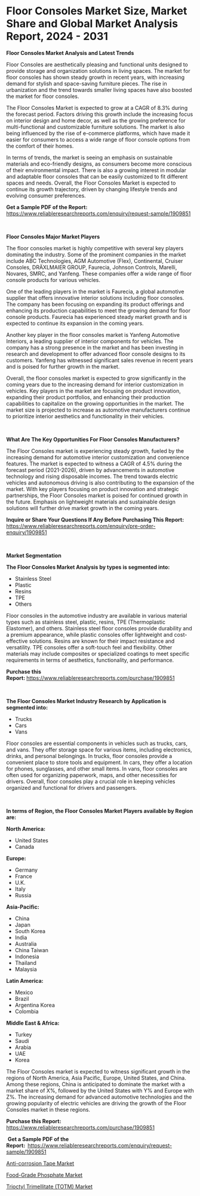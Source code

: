 <p><h1>Floor Consoles Market Size, Market Share and Global Market Analysis Report, 2024 - 2031</h1></p><p><strong>Floor Consoles Market Analysis and Latest Trends</strong></p>
<p><p>Floor Consoles are aesthetically pleasing and functional units designed to provide storage and organization solutions in living spaces. The market for floor consoles has shown steady growth in recent years, with increasing demand for stylish and space-saving furniture pieces. The rise in urbanization and the trend towards smaller living spaces have also boosted the market for floor consoles.</p><p>The Floor Consoles Market is expected to grow at a CAGR of 8.3% during the forecast period. Factors driving this growth include the increasing focus on interior design and home decor, as well as the growing preference for multi-functional and customizable furniture solutions. The market is also being influenced by the rise of e-commerce platforms, which have made it easier for consumers to access a wide range of floor console options from the comfort of their homes.</p><p>In terms of trends, the market is seeing an emphasis on sustainable materials and eco-friendly designs, as consumers become more conscious of their environmental impact. There is also a growing interest in modular and adaptable floor consoles that can be easily customized to fit different spaces and needs. Overall, the Floor Consoles Market is expected to continue its growth trajectory, driven by changing lifestyle trends and evolving consumer preferences.</p></p>
<p><strong>Get a Sample PDF of the Report:&nbsp;</strong> <a href="https://www.reliableresearchreports.com/enquiry/request-sample/1909851">https://www.reliableresearchreports.com/enquiry/request-sample/1909851</a></p>
<p>&nbsp;</p>
<p><strong>Floor Consoles Major Market Players</strong></p>
<p><p>The floor consoles market is highly competitive with several key players dominating the industry. Some of the prominent companies in the market include ABC Technologies, AGM Automotive (Flex), Continental, Cruiser Consoles, DRÄXLMAIER GROUP, Faurecia, Johnson Controls, Marelli, Novares, SMRC, and Yanfeng. These companies offer a wide range of floor console products for various vehicles.</p><p>One of the leading players in the market is Faurecia, a global automotive supplier that offers innovative interior solutions including floor consoles. The company has been focusing on expanding its product offerings and enhancing its production capabilities to meet the growing demand for floor console products. Faurecia has experienced steady market growth and is expected to continue its expansion in the coming years.</p><p>Another key player in the floor consoles market is Yanfeng Automotive Interiors, a leading supplier of interior components for vehicles. The company has a strong presence in the market and has been investing in research and development to offer advanced floor console designs to its customers. Yanfeng has witnessed significant sales revenue in recent years and is poised for further growth in the market.</p><p>Overall, the floor consoles market is expected to grow significantly in the coming years due to the increasing demand for interior customization in vehicles. Key players in the market are focusing on product innovation, expanding their product portfolios, and enhancing their production capabilities to capitalize on the growing opportunities in the market. The market size is projected to increase as automotive manufacturers continue to prioritize interior aesthetics and functionality in their vehicles.</p></p>
<p>&nbsp;</p>
<p><strong>What Are The Key Opportunities For Floor Consoles Manufacturers?</strong></p>
<p><p>The Floor Consoles market is experiencing steady growth, fueled by the increasing demand for automotive interior customization and convenience features. The market is expected to witness a CAGR of 4.5% during the forecast period (2021-2026), driven by advancements in automotive technology and rising disposable incomes. The trend towards electric vehicles and autonomous driving is also contributing to the expansion of the market. With key players focusing on product innovation and strategic partnerships, the Floor Consoles market is poised for continued growth in the future. Emphasis on lightweight materials and sustainable design solutions will further drive market growth in the coming years.</p></p>
<p><strong>Inquire or Share Your Questions If Any Before Purchasing This Report:</strong> <a href="https://www.reliableresearchreports.com/enquiry/pre-order-enquiry/1909851">https://www.reliableresearchreports.com/enquiry/pre-order-enquiry/1909851</a></p>
<p>&nbsp;</p>
<p><strong>Market Segmentation</strong></p>
<p><strong>The Floor Consoles Market Analysis by types is segmented into:</strong></p>
<p><ul><li>Stainless Steel</li><li>Plastic</li><li>Resins</li><li>TPE</li><li>Others</li></ul></p>
<p><p>Floor consoles in the automotive industry are available in various material types such as stainless steel, plastic, resins, TPE (Thermoplastic Elastomer), and others. Stainless steel floor consoles provide durability and a premium appearance, while plastic consoles offer lightweight and cost-effective solutions. Resins are known for their impact resistance and versatility. TPE consoles offer a soft-touch feel and flexibility. Other materials may include composites or specialized coatings to meet specific requirements in terms of aesthetics, functionality, and performance.</p></p>
<p><strong>Purchase this Report:&nbsp;</strong><a href="https://www.reliableresearchreports.com/purchase/1909851">https://www.reliableresearchreports.com/purchase/1909851</a></p>
<p>&nbsp;</p>
<p><strong>The Floor Consoles Market Industry Research by Application is segmented into:</strong></p>
<p><ul><li>Trucks</li><li>Cars</li><li>Vans</li></ul></p>
<p><p>Floor consoles are essential components in vehicles such as trucks, cars, and vans. They offer storage space for various items, including electronics, drinks, and personal belongings. In trucks, floor consoles provide a convenient place to store tools and equipment. In cars, they offer a location for phones, sunglasses, and other small items. In vans, floor consoles are often used for organizing paperwork, maps, and other necessities for drivers. Overall, floor consoles play a crucial role in keeping vehicles organized and functional for drivers and passengers.</p></p>
<p>&nbsp;</p>
<p><strong>In terms of Region, the Floor Consoles Market Players available by Region are:</strong></p>
<p>
    <p> <strong> North America: </strong>
        <ul>
            <li>United States</li>
            <li>Canada</li>
        </ul>
        </p> 
    <p> <strong> Europe: </strong>
        <ul>
            <li>Germany</li>
            <li>France</li>
            <li>U.K.</li>
            <li>Italy</li>
            <li>Russia</li>
        </ul>
        </p> 
    <p> <strong> Asia-Pacific: </strong>
        <ul>
            <li>China</li>
            <li>Japan</li>
            <li>South Korea</li>
            <li>India</li>
            <li>Australia</li>
            <li>China Taiwan</li>
            <li>Indonesia</li>
            <li>Thailand</li>
            <li>Malaysia</li>
        </ul>
        </p> 
    <p> <strong> Latin America: </strong>
        <ul>
            <li>Mexico</li>
            <li>Brazil</li>
            <li>Argentina Korea</li>
            <li>Colombia</li>
        </ul>
        </p> 
    <p> <strong> Middle East & Africa: </strong>
        <ul>
            <li>Turkey</li>
            <li>Saudi</li>
            <li>Arabia</li>
            <li>UAE</li>
            <li>Korea</li>
        </ul>
    </p>
    </p>
<p><p>The Floor Consoles market is expected to witness significant growth in the regions of North America, Asia Pacific, Europe, United States, and China. Among these regions, China is anticipated to dominate the market with a market share of X%, followed by the United States with Y% and Europe with Z%. The increasing demand for advanced automotive technologies and the growing popularity of electric vehicles are driving the growth of the Floor Consoles market in these regions.</p></p>
<p><strong>Purchase this Report: </strong><a href="https://www.reliableresearchreports.com/purchase/1909851">https://www.reliableresearchreports.com/purchase/1909851</a></p>
<p>&nbsp;<strong>Get a Sample PDF of the Report:&nbsp;&nbsp;</strong><a href="https://www.reliableresearchreports.com/enquiry/request-sample/1909851">https://www.reliableresearchreports.com/enquiry/request-sample/1909851</a></p>
<p><strong></strong></p>
<p><p><a href="https://view.publitas.com/reportprime-1/global-anti-corrosion-tape-market-size-and-market-trends-insights-and-projections-from-2023-to-2030/">Anti-corrosion Tape Market</a></p><p><a href="https://view.publitas.com/reportprime-1/food-grade-phosphate-market-size-share-trends-analysis-report-by-material-by-type-by-end-user-by-region-and-segment-forecasts-2023-2030/">Food-Grade Phosphate Market</a></p><p><a href="https://view.publitas.com/reportprime-1/insights-into-trioctyl-trimellitate-totm-market-size-analysing-market-share-trends-and-growth-from-2023-to-2030/">Trioctyl Trimellitate (TOTM) Market</a></p></p>